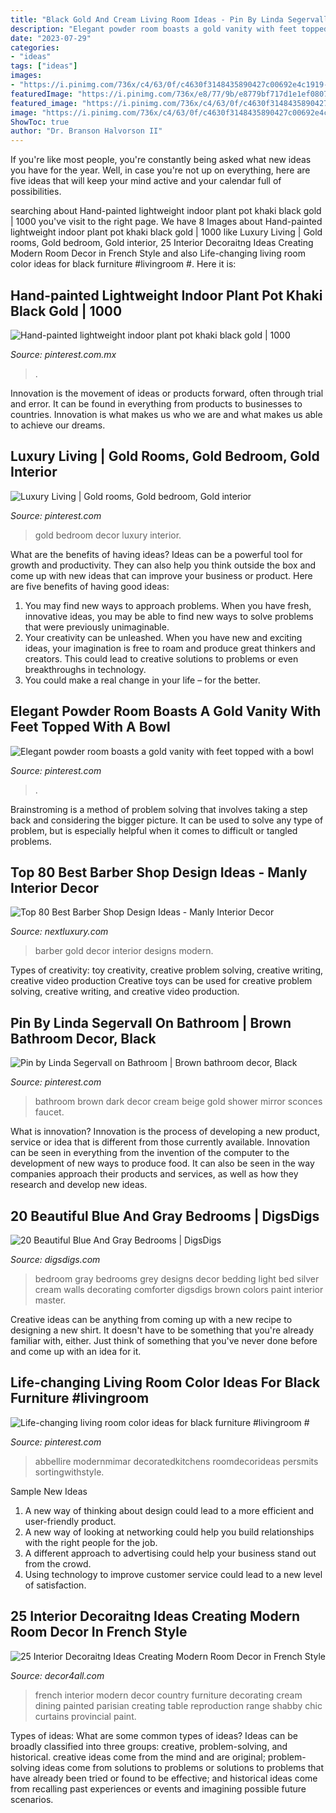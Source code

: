 ```yaml
---
title: "Black Gold And Cream Living Room Ideas - Pin By Linda Segervall On Bathroom"
description: "Elegant powder room boasts a gold vanity with feet topped with a bowl"
date: "2023-07-29"
categories:
- "ideas"
tags: ["ideas"]
images:
- "https://i.pinimg.com/736x/c4/63/0f/c4630f3148435890427c00692e4c1919--black-gold-bedroom-black-gold-decor.jpg"
featuredImage: "https://i.pinimg.com/736x/e8/77/9b/e8779bf717d1e1ef08071378bc4222c0.jpg"
featured_image: "https://i.pinimg.com/736x/c4/63/0f/c4630f3148435890427c00692e4c1919--black-gold-bedroom-black-gold-decor.jpg"
image: "https://i.pinimg.com/736x/c4/63/0f/c4630f3148435890427c00692e4c1919--black-gold-bedroom-black-gold-decor.jpg"
ShowToc: true
author: "Dr. Branson Halvorson II"
---
```



If you're like most people, you're constantly being asked what new ideas you have for the year. Well, in case you're not up on everything, here are five ideas that will keep your mind active and your calendar full of possibilities. 

	

		
searching about Hand-painted lightweight indoor plant pot khaki black gold | 1000 you've visit to the right page. We have 8 Images about Hand-painted lightweight indoor plant pot khaki black gold | 1000 like Luxury Living | Gold rooms, Gold bedroom, Gold interior, 25 Interior Decoraitng Ideas Creating Modern Room Decor in French Style and also Life-changing living room color ideas for black furniture #livingroom #. Here it is:
		
    
## Hand-painted Lightweight Indoor Plant Pot Khaki Black Gold | 1000

<img loading=lazy src="https://i.pinimg.com/736x/33/ee/b2/33eeb23474bb7ed62bd40dedc737fb7b.jpg" onerror="this.onerror=null;this.src='https://tse1.mm.bing.net/th?id=OIP.ciq4mGZzRGRNgXEZL5HT-AHaF4&amp;pid=15.1';" alt="Hand-painted lightweight indoor plant pot khaki black gold | 1000">

_Source: pinterest.com.mx_

>. 

	

Innovation is the movement of ideas or products forward, often through trial and error. It can be found in everything from products to businesses to countries. Innovation is what makes us who we are and what makes us able to achieve our dreams.

    
## Luxury Living | Gold Rooms, Gold Bedroom, Gold Interior

<img loading=lazy src="https://i.pinimg.com/736x/c4/63/0f/c4630f3148435890427c00692e4c1919--black-gold-bedroom-black-gold-decor.jpg" onerror="this.onerror=null;this.src='https://tse4.mm.bing.net/th?id=OIP.8GxrchTVv6zNwCZ05g-MmwHaK3&amp;pid=15.1';" alt="Luxury Living | Gold rooms, Gold bedroom, Gold interior">

_Source: pinterest.com_

>gold bedroom decor luxury interior. 

	

What are the benefits of having ideas?
Ideas can be a powerful tool for growth and productivity. They can also help you think outside the box and come up with new ideas that can improve your business or product. Here are five benefits of having good ideas: 
1. You may find new ways to approach problems. When you have fresh, innovative ideas, you may be able to find new ways to solve problems that were previously unimaginable. 
2. Your creativity can be unleashed. When you have new and exciting ideas, your imagination is free to roam and produce great thinkers and creators. This could lead to creative solutions to problems or even breakthroughs in technology. 
3. You could make a real change in your life – for the better.

    
## Elegant Powder Room Boasts A Gold Vanity With Feet Topped With A Bowl

<img loading=lazy src="https://i.pinimg.com/736x/e8/77/9b/e8779bf717d1e1ef08071378bc4222c0.jpg" onerror="this.onerror=null;this.src='https://tse4.mm.bing.net/th?id=OIP.ZLVHc8zBqwKNNJKGPGZweQHaLH&amp;pid=15.1';" alt="Elegant powder room boasts a gold vanity with feet topped with a bowl">

_Source: pinterest.com_

>. 

	

Brainstroming is a method of problem solving that involves taking a step back and considering the bigger picture. It can be used to solve any type of problem, but is especially helpful when it comes to difficult or tangled problems.

    
## Top 80 Best Barber Shop Design Ideas - Manly Interior Decor

<img loading=lazy src="http://nextluxury.com/wp-content/uploads/barber-shop-awesome-black-and-gold-designs.jpg" onerror="this.onerror=null;this.src='https://tse2.mm.bing.net/th?id=OIP.L_5Hlnop4SORrZeG5DYcvwAAAA&amp;pid=15.1';" alt="Top 80 Best Barber Shop Design Ideas - Manly Interior Decor">

_Source: nextluxury.com_

>barber gold decor interior designs modern. 

	

Types of creativity: toy creativity, creative problem solving, creative writing, creative video production
Creative toys can be used for creative problem solving, creative writing, and creative video production.

    
## Pin By Linda Segervall On Bathroom | Brown Bathroom Decor, Black

<img loading=lazy src="https://i.pinimg.com/736x/19/6a/d4/196ad4ceb1e1396786bc772b8c275202.jpg" onerror="this.onerror=null;this.src='https://tse4.mm.bing.net/th?id=OIP.fUSlV_6jwKE8KFdm0OyzuAHaK_&amp;pid=15.1';" alt="Pin by Linda Segervall on Bathroom | Brown bathroom decor, Black">

_Source: pinterest.com_

>bathroom brown dark decor cream beige gold shower mirror sconces faucet. 

	

What is innovation?
Innovation is the process of developing a new product, service or idea that is different from those currently available. Innovation can be seen in everything from the invention of the computer to the development of new ways to produce food. It can also be seen in the way companies approach their products and services, as well as how they research and develop new ideas.

    
## 20 Beautiful Blue And Gray Bedrooms | DigsDigs

<img loading=lazy src="http://www.digsdigs.com/photos/beautiful-blue-and-gray-bedrooms-13.jpg" onerror="this.onerror=null;this.src='https://tse3.mm.bing.net/th?id=OIP.9tq8eCxv17QUC-HnnwNEpAHaJQ&amp;pid=15.1';" alt="20 Beautiful Blue And Gray Bedrooms | DigsDigs">

_Source: digsdigs.com_

>bedroom gray bedrooms grey designs decor bedding light bed silver cream walls decorating comforter digsdigs brown colors paint interior master. 

	

Creative ideas can be anything from coming up with a new recipe to designing a new shirt. It doesn't have to be something that you're already familiar with, either. Just think of something that you've never done before and come up with an idea for it.

    
## Life-changing Living Room Color Ideas For Black Furniture #livingroom #

<img loading=lazy src="https://i.pinimg.com/736x/9a/17/48/9a17481e6e065a31d029138a5400a5a3.jpg" onerror="this.onerror=null;this.src='https://tse4.mm.bing.net/th?id=OIP.bUQ4kvKMrTMNYGPte_U4AQHaHa&amp;pid=15.1';" alt="Life-changing living room color ideas for black furniture #livingroom #">

_Source: pinterest.com_

>abbellire modernmimar decoratedkitchens roomdecorideas persmits sortingwithstyle. 

	

Sample New Ideas
1. A new way of thinking about design could lead to a more efficient and user-friendly product.
2. A new way of looking at networking could help you build relationships with the right people for the job.
3. A different approach to advertising could help your business stand out from the crowd.
4. Using technology to improve customer service could lead to a new level of satisfaction.

    
## 25 Interior Decoraitng Ideas Creating Modern Room Decor In French Style

<img loading=lazy src="http://www.decor4all.com/wp-content/uploads/2012/10/modern-interior-decorating-ideas-french-style-12.jpg" onerror="this.onerror=null;this.src='https://tse1.mm.bing.net/th?id=OIP.fvDkAdH2a_do9bMhFApxIAHaKB&amp;pid=15.1';" alt="25 Interior Decoraitng Ideas Creating Modern Room Decor in French Style">

_Source: decor4all.com_

>french interior modern decor country furniture decorating cream dining painted parisian creating table reproduction range shabby chic curtains provincial paint. 

	

Types of ideas: What are some common types of ideas?
Ideas can be broadly classified into three groups: creative, problem-solving, and historical. creative ideas come from the mind and are original; problem-solving ideas come from solutions to problems or solutions to problems that have already been tried or found to be effective; and historical ideas come from recalling past experiences or events and imagining possible future scenarios.

